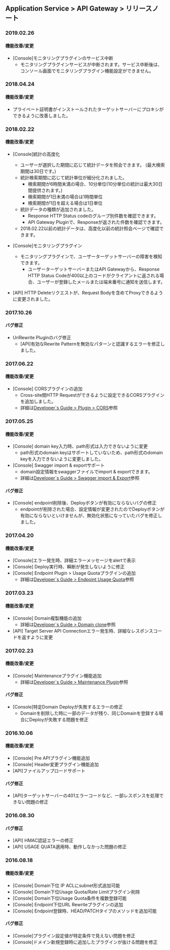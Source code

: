 ﻿## Application Service > API Gateway > リリースノート

### 2019.02.26

#### 機能改善/変更
* [Console]モニタリングプラグインのサービス中断 
  * モニタリングプラグインサービスが中断されます。サービス中断後は、コンソール画面でモニタリングプラグイン機能設定ができません。


### 2018.04.24

#### 機能改善/変更 
* プライベート証明書がインストールされたターゲットサーバーにプロキシができるように改善しました。 

### 2018.02.22

#### 機能改善/変更
* [Console]統計の高度化
  * ユーザーが選択した期間に応じて統計データを照会できます。 (最大検索期間は30日です。)
  * 統計検索期間に応じて統計単位が細分化されました。  
    * 検索期間が6時間未満の場合、10分単位(10分単位の統計は最大30日間提供されます。)
    * 検索期間が1日未満の場合は1時間単位
    * 検索期間が1日を超える場合は1日単位
  * 統計データの種類が追加されました。 
    * Response HTTP Status codeのグループ別件数を確認できます。
    * API Gateway Pluginで、Responseが返された件数を確認できます。
  * 2018.02.22以前の統計データは、高度化以前の統計照会ページで確認できます。 

* [Console]モニタリングプラグイン 
  * モニタリングプラグインで、ユーザーターゲットサーバーの障害を検知できます。 
    * ユーザーターゲットサーバーまたはAPI Gatewayから、Response HTTP Status Codeが400以上のコードがクライアントに返される場合、ユーザーが登録したメールまたは端末番号に通知を送信します。 
* [API] HTTP Deleteリクエストが、Request Bodyを含めてProxyできるように変更されました。 


### 2017.10.26

#### バグ修正
- UriRewrite Pluginのバグ修正
  - [API]有効なRewrite Patternを無効なパターンと認識するエラーを修正しました。 

### 2017.06.22

#### 機能改善/変更
- [Console] CORSプラグインの追加
  - Cross-site間HTTP Requestができるように設定できるCORSプラグインを追加しました。
  - 詳細は<a href="/ko/Application%20Service/API%20Gateway/ko/console-guide/#corscross-origin-resource-sharing" target="_blank">Developer`s Guide > Plugin > CORS</a>参照

### 2017.05.25

#### 機能改善/変更
- [Console] domain key入力時、path形式は入力できないように変更
  - path形式のdomain keyはサポートしていないため、path形式のdomain keyを入力できないように変更しました。  
- [Console] Swagger import & exportサポート
  - domain設定情報をswaggerファイルでimport & exportできます。  
  - 詳細は<a href="/ko/Application%20Service/API%20Gateway/ko/console-guide/#swagger-import-export" target="_blank">Developer`s Guide > Swagger import & Export</a>参照

#### バグ修正
- [Console] endpoint削除後、Deployボタンが有効にならないバグの修正
  - endpointが削除された場合、設定情報が変更されたのでDeployボタンが有効にならないといけませんが、無効化状態になっていたバグを修正しました。

### 2017.04.20

#### 機能改善/変更
- [Console]エラー発生時、詳細エラーメッセージをalertで表示
- [Console] Deploy実行時、瞬断が発生しないように修正
- [Console] Endpoint Plugin > Usage Quotaプラグインの追加
  - 詳細は<a href="/ko/Application%20Service/API%20Gateway/ko/console-guide/#usage-quota" target="_blank">Developer`s Guide > Endpoint Usage Quota</a>参照

### 2017.03.23

#### 機能改善/変更
- [Console] Domain複製機能の追加
  - 詳細は<a href="/ko/Application%20Service/API%20Gateway/ko/console-guide/#_5" target="_blank">Developer`s Guide > Domain clone</a>参照
- [API] Target Server API Connectionエラー発生時、詳細なレスポンスコードを返すように変更

### 2017.02.23

#### 機能改善/変更
- [Console] Maintenanceプラグイン機能追加
  - 詳細は<a href="/ko/Application%20Service/API%20Gateway/ko/console-guide/#maintenance" target="_blank">Developer`s Guide > Maintenance Plugin</a>参照

#### バグ修正
- [Console]特定Domain Deployが失敗するエラーの修正 
  - Domainを削除した時に一部のデータが残り、同じDomainを登録する場合にDeployが失敗する問題を修正

### 2016.10.06

#### 機能改善/変更
- [Console] Pre APIプラグイン機能追加
- [Console] Header変更プラグイン機能追加
- [API]ファイルアップロードサポート

#### バグ修正
- [API]ターゲットサーバーの401エラーコードなど、一部レスポンスを処理できない問題の修正

### 2016.08.30

#### バグ修正
- [API] HMAC認証エラーの修正
- [API] USAGE QUATA適用時、動作しなかった問題の修正

### 2016.08.18

#### 機能改善/変更
- [Console] Domain下位 IP ACLにsubnet形式追加可能
- [Console] Domain下位Usage Quota/Rate Limitプラグイン削除
- [Console] Domain下位Usage Quota条件を複数登録可能
- [Console] Endpoint下位URL Rewriteプラグインの追加
- [Console] Endpoint登録時、HEAD/PATCHタイプのメソッドを追加可能

#### バグ修正
- [Console]プラグイン設定値が特定条件で見えない問題を修正
- [Console]ドメイン新規登録時に追加したプラグインが抜ける問題を修正
